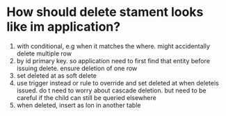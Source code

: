 # How should delete stament looks like im application?


1. with conditional, e.g when it matches the where. might accidentally delete multiple row
2. by id primary key. so application need to first find that entity before issuing delete. ensure deletion of one row
3. set deleted at as soft delete
4. use trigger instead or rule to override and set deleted at when deleteis issued. do t need to worry about cascade deletion. but need to be careful if the child can still be queried elsewhere
5. when deleted, insert as lon in another table
